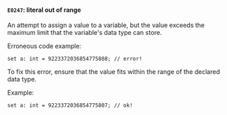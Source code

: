 #### `E0247`: literal out of range

An attempt to assign a value to a variable, but the value exceeds the maximum limit that the variable's data type can store.

Erroneous code example:

```
set a: int = 9223372036854775808; // error!
```

To fix this error, ensure that the value fits within the range of the declared data type. 

Example:

```
set a: int = 9223372036854775807; // ok!
```
